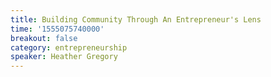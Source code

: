```yaml
---
title: Building Community Through An Entrepreneur's Lens
time: '1555075740000'
breakout: false
category: entrepreneurship
speaker: Heather Gregory
---
```


